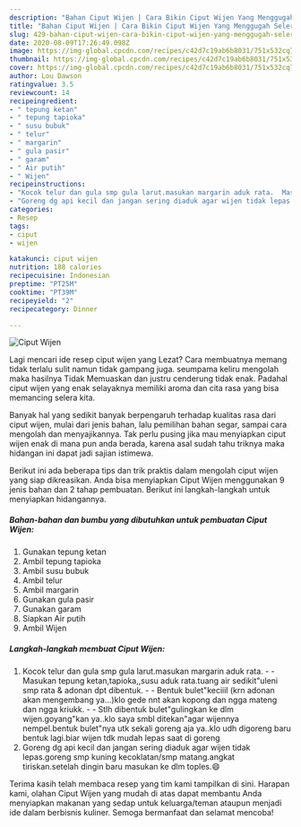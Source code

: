 ```yaml
---
description: "Bahan Ciput Wijen | Cara Bikin Ciput Wijen Yang Menggugah Selera"
title: "Bahan Ciput Wijen | Cara Bikin Ciput Wijen Yang Menggugah Selera"
slug: 429-bahan-ciput-wijen-cara-bikin-ciput-wijen-yang-menggugah-selera
date: 2020-08-09T17:26:49.098Z
image: https://img-global.cpcdn.com/recipes/c42d7c19ab6b8031/751x532cq70/ciput-wijen-foto-resep-utama.jpg
thumbnail: https://img-global.cpcdn.com/recipes/c42d7c19ab6b8031/751x532cq70/ciput-wijen-foto-resep-utama.jpg
cover: https://img-global.cpcdn.com/recipes/c42d7c19ab6b8031/751x532cq70/ciput-wijen-foto-resep-utama.jpg
author: Lou Dawson
ratingvalue: 3.5
reviewcount: 14
recipeingredient:
- " tepung ketan"
- " tepung tapioka"
- " susu bubuk"
- " telur"
- " margarin"
- " gula pasir"
- " garam"
- " Air putih"
- " Wijen"
recipeinstructions:
- "Kocok telur dan gula smp gula larut.masukan margarin aduk rata.  Masukan tepung ketan,tapioka,,susu aduk rata.tuang air sedikit&#34;uleni smp rata &amp; adonan dpt dibentuk.  Bentuk bulet&#34;keciiil (krn adonan akan mengembang ya...)klo gede nnt akan kopong dan ngga mateng dan ngga kriukk.  Stlh dibentuk bulet&#34;gulingkan ke dlm wijen.goyang&#34;kan ya..klo saya smbl ditekan&#34;agar wijennya nempel.bentuk bulet&#34;nya utk sekali goreng aja ya..klo udh digoreng baru bentuk lagi.biar wijen tdk mudah lepas saat di goreng"
- "Goreng dg api kecil dan jangan sering diaduk agar wijen tidak lepas.goreng smp kuning kecoklatan/smp matang.angkat tiriskan.setelah dingin baru masukan ke dlm toples.😄"
categories:
- Resep
tags:
- ciput
- wijen

katakunci: ciput wijen 
nutrition: 188 calories
recipecuisine: Indonesian
preptime: "PT25M"
cooktime: "PT39M"
recipeyield: "2"
recipecategory: Dinner

---
```



![Ciput Wijen](https://img-global.cpcdn.com/recipes/c42d7c19ab6b8031/751x532cq70/ciput-wijen-foto-resep-utama.jpg)

Lagi mencari ide resep ciput wijen yang Lezat? Cara membuatnya memang tidak terlalu sulit namun tidak gampang juga. seumpama keliru mengolah maka hasilnya Tidak Memuaskan dan justru cenderung tidak enak. Padahal ciput wijen yang enak selayaknya memiliki aroma dan cita rasa yang bisa memancing selera kita.

Banyak hal yang sedikit banyak berpengaruh terhadap kualitas rasa dari ciput wijen, mulai dari jenis bahan, lalu pemilihan bahan segar, sampai cara mengolah dan menyajikannya. Tak perlu pusing jika mau menyiapkan ciput wijen enak di mana pun anda berada, karena asal sudah tahu triknya maka hidangan ini dapat jadi sajian istimewa.




Berikut ini ada beberapa tips dan trik praktis dalam mengolah ciput wijen yang siap dikreasikan. Anda bisa menyiapkan Ciput Wijen menggunakan 9 jenis bahan dan 2 tahap pembuatan. Berikut ini langkah-langkah untuk menyiapkan hidangannya.

<!--inarticleads1-->

##### Bahan-bahan dan bumbu yang dibutuhkan untuk pembuatan Ciput Wijen:

1. Gunakan  tepung ketan
1. Ambil  tepung tapioka
1. Ambil  susu bubuk
1. Ambil  telur
1. Ambil  margarin
1. Gunakan  gula pasir
1. Gunakan  garam
1. Siapkan  Air putih
1. Ambil  Wijen




<!--inarticleads2-->

##### Langkah-langkah membuat Ciput Wijen:

1. Kocok telur dan gula smp gula larut.masukan margarin aduk rata. -  - Masukan tepung ketan,tapioka,,susu aduk rata.tuang air sedikit&#34;uleni smp rata &amp; adonan dpt dibentuk. -  - Bentuk bulet&#34;keciiil (krn adonan akan mengembang ya...)klo gede nnt akan kopong dan ngga mateng dan ngga kriukk. -  - Stlh dibentuk bulet&#34;gulingkan ke dlm wijen.goyang&#34;kan ya..klo saya smbl ditekan&#34;agar wijennya nempel.bentuk bulet&#34;nya utk sekali goreng aja ya..klo udh digoreng baru bentuk lagi.biar wijen tdk mudah lepas saat di goreng
1. Goreng dg api kecil dan jangan sering diaduk agar wijen tidak lepas.goreng smp kuning kecoklatan/smp matang.angkat tiriskan.setelah dingin baru masukan ke dlm toples.😄




Terima kasih telah membaca resep yang tim kami tampilkan di sini. Harapan kami, olahan Ciput Wijen yang mudah di atas dapat membantu Anda menyiapkan makanan yang sedap untuk keluarga/teman ataupun menjadi ide dalam berbisnis kuliner. Semoga bermanfaat dan selamat mencoba!
